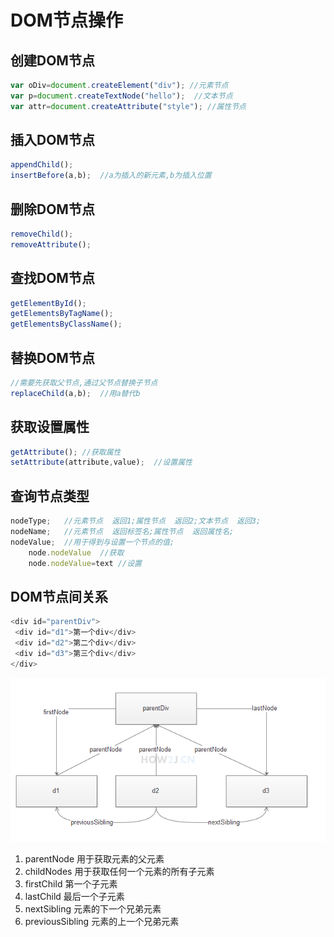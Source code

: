 # DOM节点操作

## 创建DOM节点
```JavaScript
var oDiv=document.createElement("div"); //元素节点
var p=document.createTextNode("hello");  //文本节点
var attr=document.createAttribute("style"); //属性节点
```

## 插入DOM节点

```JavaScript
appendChild();
insertBefore(a,b);  //a为插入的新元素,b为插入位置
```

## 删除DOM节点

```JavaScript
removeChild();
removeAttribute();
```

## 查找DOM节点
```JavaScript
getElementById();
getElementsByTagName();
getElementsByClassName();
```

## 替换DOM节点
```JavaScript
//需要先获取父节点,通过父节点替换子节点
replaceChild(a,b);  //用a替代b
```

## 获取设置属性
```JavaScript
getAttribute(); //获取属性
setAttribute(attribute,value);  //设置属性
```

## 查询节点类型
```JavaScript
nodeType;   //元素节点  返回1;属性节点  返回2;文本节点  返回3;
nodeName;   //元素节点  返回标签名;属性节点  返回属性名;
nodeValue;  //用于得到与设置一个节点的值;
	node.nodeValue  //获取
	node.nodeValue=text //设置
```

## DOM节点间关系
```JavaScript
<div id="parentDiv">
 <div id="d1">第一个div</div>
 <div id="d2">第二个div</div>
 <div id="d3">第三个div</div>
</div>
```
![DOM节点关系](images/20190326152354261_1134.png)  
1. parentNode  用于获取元素的父元素  
2. childNodes   用于获取任何一个元素的所有子元素  
3. firstChild      第一个子元素  
4. lastChild       最后一个子元素  
5. nextSibling   元素的下一个兄弟元素  
6. previousSibling  元素的上一个兄弟元素  
